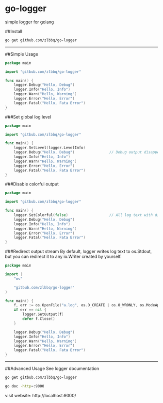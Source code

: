 # go-logger
simple logger for golang

##Install
```sh
go get github.com/zlbbq/go-logger
```
---

##Simple Usage
```go
package main

import "gitbub.com/zlbbq/go-logger"

func main() {
    logger.Debug("Hello, Debug")
    logger.Info("Hello, Info")
    logger.Warn("Hello, Warning")
    logger.Error("Hello, Error")
    logger.Fatal("Hello, Fata Error")
}

```

###Set global log level

```go
package main

import "gitbub.com/zlbbq/go-logger"

func main() {
    logger.SetLevel(logger.LevelInfo)
    logger.Debug("Hello, Debug")                // Debug output disappeared
    logger.Info("Hello, Info")
    logger.Warn("Hello, Warning")
    logger.Error("Hello, Error")
    logger.Fatal("Hello, Fata Error")
}

```

###Disable colorful output

```go
package main

import "gitbub.com/zlbbq/go-logger"

func main() {
    logger.SetColorful(false)                   // All log text with different levels has same color
    logger.Debug("Hello, Debug")
    logger.Info("Hello, Info")
    logger.Warn("Hello, Warning")
    logger.Error("Hello, Error")
    logger.Fatal("Hello, Fata Error")
}

```

###Redirect output stream
By default, logger writes log text to os.Stdout, but you can redirect it to any io.Writer created by yourself.

```go
package main

import (
    "os"

    "gitbub.com/zlbbq/go-logger"
)

func main() {
    f, err := os.OpenFile("a.log", os.O_CREATE | os.O_WRONLY, os.ModeAppend)
    if err == nil {
        logger.SetOutput(f)
        defer f.Close()
    }

    logger.Debug("Hello, Debug")
    logger.Info("Hello, Info")
    logger.Warn("Hello, Warning")
    logger.Error("Hello, Error")
    logger.Fatal("Hello, Fata Error")
}

```

---
##Advanced Usage
See logger documentation
```sh
go get gitbub.com/zlbbq/go-logger

go doc -http=:9000
```
visit website: http://localhost:9000/

